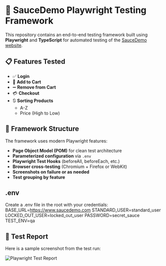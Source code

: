 # 🧪 SauceDemo Playwright Testing Framework

This repository contains an end-to-end testing framework built using **Playwright** and **TypeScript** for automated testing of the [SauceDemo website](https://www.saucedemo.com/).

## 📋 Features Tested

- ✅ **Login**
- 🛒 **Add to Cart**
- ➖ **Remove from Cart**
- 💳 **Checkout**
- 🔃 **Sorting Products**
  - A-Z
  - Price (High to Low)

## 🧱 Framework Structure

The framework uses modern Playwright features:
- **Page Object Model (POM)** for clean test architecture
- **Parameterized configuration** via `.env`
- **Playwright Test Hooks** (beforeAll, beforeEach, etc.)
- **Browser cross-testing** (Chromium + Firefox or WebKit)
- **Screenshots on failure or as needed**
- **Test grouping by feature**

## .env
Create a .env file in the root with your credentials:
BASE_URL=https://www.saucedemo.com
STANDARD_USER=standard_user
LOCKED_OUT_USER=locked_out_user
PASSWORD=secret_sauce
TEST_ENV=qa

## 🧪 Test Report

Here is a sample screenshot from the test run:


![Playwright Test Report](https://github.com/user-attachments/assets/5aaf30fa-f2bc-4d09-b12a-b9e6cf4dfc3c)
